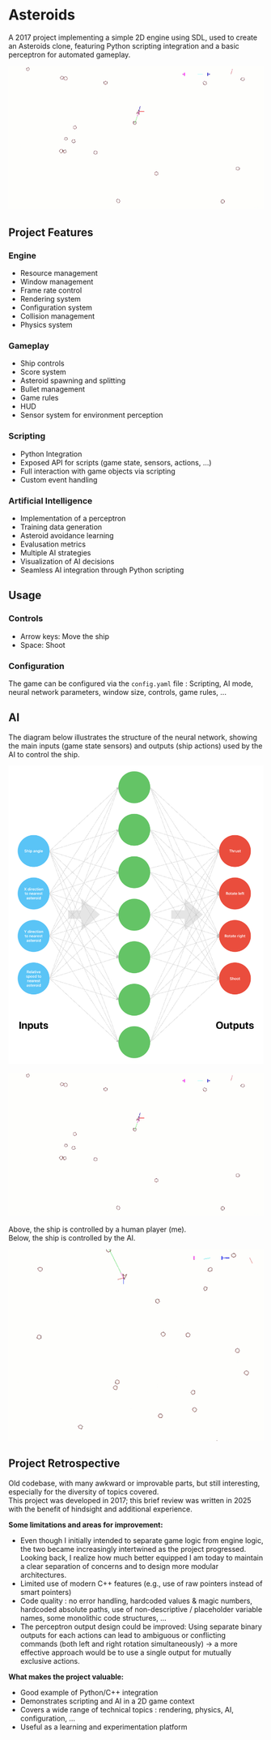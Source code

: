 # Asteroids

A 2017 project implementing a simple 2D engine using SDL, used to create an Asteroids clone, featuring Python scripting integration and a basic perceptron for automated gameplay.

!["ast-human"](./docs/ast.gif)


## Project Features

### Engine
- Resource management
- Window management
- Frame rate control
- Rendering system
- Configuration system
- Collision management
- Physics system

### Gameplay
- Ship controls
- Score system
- Asteroid spawning and splitting
- Bullet management
- Game rules
- HUD
- Sensor system for environment perception

### Scripting
- Python Integration
- Exposed API for scripts (game state, sensors, actions, ...)
- Full interaction with game objects via scripting 
- Custom event handling

### Artificial Intelligence
- Implementation of a perceptron
- Training data generation
- Asteroid avoidance learning
- Evalusation metrics
- Multiple AI strategies
- Visualization of AI decisions
- Seamless AI integration through Python scripting


## Usage

### Controls
- Arrow keys: Move the ship
- Space: Shoot

### Configuration
The game can be configured via the `config.yaml` file :
Scripting, AI mode, neural network parameters, window size, controls, game rules, ...


## AI

The diagram below illustrates the structure of the neural network, showing the main inputs (game state sensors) and outputs (ship actions) used by the AI to control the ship.

!["perceptron"](./docs/perceptron.png)

!["ast-human"](./docs/ast.gif)

Above, the ship is controlled by a human player (me).  
Below, the ship is controlled by the AI.

!["ast-ia"](./docs/ast2.gif)

## Project Retrospective

Old codebase, with many awkward or improvable parts, but still interesting, especially for the diversity of topics covered.  
This project was developed in 2017; this brief review was written in 2025 with the benefit of hindsight and additional experience.

**Some limitations and areas for improvement:**
- Even though I initially intended to separate game logic from engine logic, the two became increasingly intertwined as the project progressed. Looking back, I realize how much better equipped I am today to maintain a clear separation of concerns and to design more modular architectures.
- Limited use of modern C++ features (e.g., use of raw pointers instead of smart pointers)
- Code quality : no error handling, hardcoded values & magic numbers, hardcoded absolute paths, use of non-descriptive / placeholder variable names, some monolithic code structures, ...
- The perceptron output design could be improved: Using separate binary outputs for each actions can lead to ambiguous or conflicting commands (both left and right rotation simultaneously) -> a more effective approach would be to use a single output for mutually exclusive actions.

**What makes the project valuable:**
- Good example of Python/C++ integration
- Demonstrates scripting and AI in a 2D game context
- Covers a wide range of technical topics : rendering, physics, AI, configuration, ...
- Useful as a learning and experimentation platform